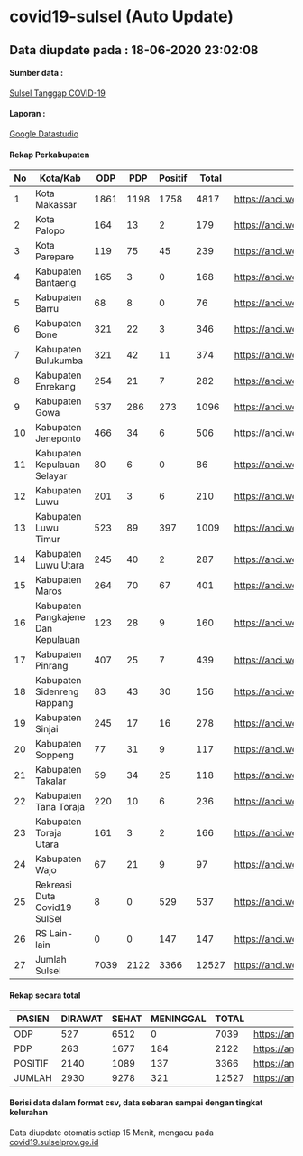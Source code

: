 
# covid19-sulsel (Auto Update)

## Data diupdate pada : 18-06-2020 23:02:08

#### Sumber data :
[Sulsel Tanggap COVID-19](https://covid19.sulselprov.go.id)

#### Laporan :
[Google Datastudio](https://datastudio.google.com/s/jythWGc1j4w)

#### Rekap Perkabupaten 
|No|Kota/Kab|ODP|PDP|Positif|Total|Link|
| --- | --- | --- | --- | --- | --- | --- |
|1|Kota Makassar|1861|1198|1758|4817|https://anci.web.id/cor/kota_makassar|
|2|Kota Palopo|164|13|2|179|https://anci.web.id/cor/kota_palopo|
|3|Kota Parepare|119|75|45|239|https://anci.web.id/cor/kota_parepare|
|4|Kabupaten Bantaeng|165|3|0|168|https://anci.web.id/cor/kabupaten_bantaeng|
|5|Kabupaten Barru|68|8|0|76|https://anci.web.id/cor/kabupaten_barru|
|6|Kabupaten Bone|321|22|3|346|https://anci.web.id/cor/kabupaten_bone|
|7|Kabupaten Bulukumba|321|42|11|374|https://anci.web.id/cor/kabupaten_bulukumba|
|8|Kabupaten Enrekang|254|21|7|282|https://anci.web.id/cor/kabupaten_enrekang|
|9|Kabupaten Gowa|537|286|273|1096|https://anci.web.id/cor/kabupaten_gowa|
|10|Kabupaten Jeneponto|466|34|6|506|https://anci.web.id/cor/kabupaten_jeneponto|
|11|Kabupaten Kepulauan Selayar|80|6|0|86|https://anci.web.id/cor/kabupaten_kepulauan_selayar|
|12|Kabupaten Luwu|201|3|6|210|https://anci.web.id/cor/kabupaten_luwu|
|13|Kabupaten Luwu Timur|523|89|397|1009|https://anci.web.id/cor/kabupaten_luwu_timur|
|14|Kabupaten Luwu Utara|245|40|2|287|https://anci.web.id/cor/kabupaten_luwu_utara|
|15|Kabupaten Maros|264|70|67|401|https://anci.web.id/cor/kabupaten_maros|
|16|Kabupaten Pangkajene Dan Kepulauan|123|28|9|160|https://anci.web.id/cor/kabupaten_pangkajene_dan_kepulauan|
|17|Kabupaten Pinrang|407|25|7|439|https://anci.web.id/cor/kabupaten_pinrang|
|18|Kabupaten Sidenreng Rappang|83|43|30|156|https://anci.web.id/cor/kabupaten_sidenreng_rappang|
|19|Kabupaten Sinjai|245|17|16|278|https://anci.web.id/cor/kabupaten_sinjai|
|20|Kabupaten Soppeng|77|31|9|117|https://anci.web.id/cor/kabupaten_soppeng|
|21|Kabupaten Takalar|59|34|25|118|https://anci.web.id/cor/kabupaten_takalar|
|22|Kabupaten Tana Toraja|220|10|6|236|https://anci.web.id/cor/kabupaten_tana_toraja|
|23|Kabupaten Toraja Utara|161|3|2|166|https://anci.web.id/cor/kabupaten_toraja_utara|
|24|Kabupaten Wajo|67|21|9|97|https://anci.web.id/cor/kabupaten_wajo|
|25|Rekreasi Duta Covid19 SulSel|8|0|529|537|https://anci.web.id/cor/rekreasi_duta_covid19_sulsel|
|26|RS Lain-lain|0|0|147|147|https://anci.web.id/cor/rs_lain-lain|
|27|Jumlah Sulsel|7039|2122|3366|12527|https://anci.web.id/cor/jumlah_sulsel|

#### Rekap secara total

| PASIEN | DIRAWAT | SEHAT | MENINGGAL | TOTAL | LINK |
| ---- | -------- | ---- | ---- |  ---- | ---- |
| ODP | 527 | 6512 | 0 | 7039 | https://anci.web.id/cor/odp_detail.html |
| PDP | 263 | 1677 | 184 | 2122 | https://anci.web.id/cor/pdp_detail.html |
| POSITIF | 2140 | 1089 | 137 | 3366 | https://anci.web.id/cor/positif_detail.html |
| JUMLAH | 2930 | 9278 | 321 | 12527 | https://anci.web.id/cor/jumlah_sulsel/ |

 
#### Berisi data dalam format csv, data sebaran sampai dengan tingkat kelurahan

Data diupdate otomatis setiap 15 Menit, mengacu pada [covid19.sulselprov.go.id](https://covid19.sulselprov.go.id)

